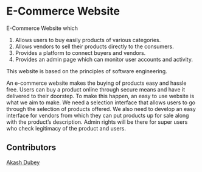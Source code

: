 # E-Commerce Website

E-Commerce Website which
1) Allows users to buy easily products of various categories.
2) Allows vendors to sell their products directly to the consumers.
3) Provides a platform to connect buyers and vendors.
4) Provides an admin page which can monitor user accounts and activity.

This website is based on the principles of software engineering.

An e-commerce website makes the buying of products easy and hassle free. Users can buy a product online through
secure means and have it delivered to their doorstep. To make this happen, an easy to use website is what we aim to
make. We need a selection interface that allows users to go through the selection of products offered. We also need to
develop an easy interface for vendors from which they can put products up for sale along with the product’s description.
Admin rights will be there for super users who check legitimacy of the product and users.

## Contributors 

[Akash Dubey](https://github.com/Sparkton)

